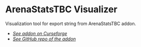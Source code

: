 # ArenaStatsTBC Visualizer

Visualization tool for export string from ArenaStatsTBC addon.

- _[See addon on Curseforge](https://www.curseforge.com/wow/addons/arenastats-tbc)_
- _[See GitHub repo of the addon](https://github.com/denishamann/ArenaStatsTBC)_
